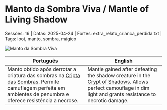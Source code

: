 ﻿
# Manto da Sombra Viva / Mantle of Living Shadow

Sessões: 16 | Datas: 2025-04-24 | Fontes: extra_relato_crianca_perdida.txt | Tags: loot, manto, sombra, mágico

![Manto da Sombra Viva](assets/loot/object_blank.png)

| Português | English |
|-----------|---------|
| Manto obtido após derrotar a criatura das sombras na [Cripta das Sombras](cripta_das_sombras.md). Permite camuflagem perfeita em ambientes de penumbra e oferece resistência a necrose. | Mantle gained after defeating the shadow creature in the [Crypt of Shadows](cripta_das_sombras.md). Allows perfect camouflage in dim light and grants resistance to necrotic damage. |



















